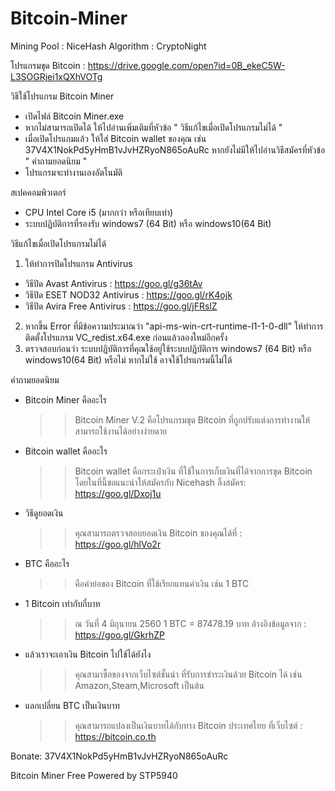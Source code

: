 # Bitcoin-Miner
Mining Pool : NiceHash
Algorithm : CryptoNight

โปรแกรมขุด Bitcoin : https://drive.google.com/open?id=0B_ekeC5W-L3SOGRjei1xQXhVOTg

วิธีใช้โปรแกรม Bitcoin Miner
   - เปิดไฟล์ Bitcoin Miner.exe
   - หากไม่สามารถเปิดได้ ให้ไปอ่านเพิ่มเติมที่หัวข้อ " วิธีแก้ไขเมื่อเปิดโปรแกรมไม่ได้ "
   - เมื่อเปิดโปรแกมแล้ว ให้ใส่ Bitcoin wallet ของคุณ เช่น 37V4X1NokPd5yHmB1vJvHZRyoN865oAuRc หากยังไม่มีให้ไปอ่านวิธีสมัครที่หัวข้อ " คำถามยอดนิยม "
   - โปรแกรมจะทำงานเองอัตโนมัติ

สเปคคอมพิวเตอร์
   - CPU Intel Core i5 (มากกว่า หรือเทียบเท่า)
  - ระบบปฏิบัติการที่รองรับ windows7 (64 Bit) หรือ windows10(64 Bit)

วิธีแก้ไขเมื่อเปิดโปรแกรมไม่ได้
 1.  ให้ทำการปิดโปรแกรม Antivirus
 -  วิธีปิด Avast Antivirus : https://goo.gl/g36tAv
 -  วิธีปิด ESET NOD32 Antivirus : https://goo.gl/rK4ojk
 -  วิธีปิด Avira Free Antivirus : https://goo.gl/jFRslZ
 2.  หากขึ้น Error ที่มีข้อความประมาณว่า "api-ms-win-crt-runtime-l1-1-0-dll" ให้ทำการติดตั้งโปรแกรม VC_redist.x64.exe ก่อนแล้วลองใหม่อีกครั้ง
 3.  ตรวจสอบก่อนว่า ระบบปฏิบัติการที่คุณใช้อยู่ใช้ระบบปฏิบัติการ windows7 (64 Bit) หรือ windows10(64 Bit) หรือไม่ หากไม่ใช้ อาจใช้โปรแกรมนี้ไม่ได้

คำถามยอดนิยม
- Bitcoin Miner คืออะไร
  >> Bitcoin Miner V.2 คือโปรแกรมขุด Bitcoin ที่ถูกปรับแต่งการทำงานให้สามารถใช้งานได้อย่างง่ายดาย
- Bitcoin wallet คืออะไร
  >> Bitcoin wallet คือกระเป๋าเงิน ที่ใช้ในการเก็บเงินที่ได้จากการขุด Bitcoin โดยในที่นี้ขอแนะนำให้สมัครกับ Nicehash ลิ้งสมัคร: https://goo.gl/Dxoj1u
- วิธีดูยอดเงิน
  >> คุณสามารถตรวจสอบยอดเงิน Bitcoin ของคุณได้ที่ : https://goo.gl/hlVo2r
- BTC คืออะไร
  >> คือคำย่อของ Bitcoin ที่ใช้เรียกแทนค่าเงิน เช่น 1 BTC
- 1 Bitcoin เท่ากับกี่บาท
  >> ณ วันที่ 4 มิถุนายน 2560 1 BTC = 87478.19 บาท อ้างอิงข้อมูลจาก : https://goo.gl/GkrhZP
- แล้วเราจะเอาเงิน Bitcoin ไปใช้ได้ยังไง
  >> คุณสามาซื้อของจากเว็บไซต์ชั้นนำ ที่รับการชำระเงินด้วย Bitcoin ได้ เช่น Amazon,Steam,Microsoft เป็นต้น
- แลกเปลี่ยน BTC เป็นเงินบาท
  >> คุณสามารถแปลงเป็นเงินบาทได้กับทาง Bitcoin ประเทศไทย ที่เว็บไซต์ : https://bitcoin.co.th

Bonate: 37V4X1NokPd5yHmB1vJvHZRyoN865oAuRc

Bitcoin Miner Free Powered by STP5940
